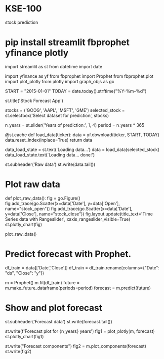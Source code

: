 # KSE-100
stock prediction

# pip install streamlit fbprophet yfinance plotly
import streamlit as st
from datetime import date

import yfinance as yf
from fbprophet import Prophet
from fbprophet.plot import plot_plotly
from plotly import graph_objs as go

START = "2015-01-01"
TODAY = date.today().strftime("%Y-%m-%d")

st.title('Stock Forecast App')

stocks = ('GOOG', 'AAPL', 'MSFT', 'GME')
selected_stock = st.selectbox('Select dataset for prediction', stocks)

n_years = st.slider('Years of prediction:', 1, 4)
period = n_years * 365


@st.cache
def load_data(ticker):
    data = yf.download(ticker, START, TODAY)
    data.reset_index(inplace=True)
    return data

	
data_load_state = st.text('Loading data...')
data = load_data(selected_stock)
data_load_state.text('Loading data... done!')

st.subheader('Raw data')
st.write(data.tail())

# Plot raw data
def plot_raw_data():
	fig = go.Figure()
	fig.add_trace(go.Scatter(x=data['Date'], y=data['Open'], name="stock_open"))
	fig.add_trace(go.Scatter(x=data['Date'], y=data['Close'], name="stock_close"))
	fig.layout.update(title_text='Time Series data with Rangeslider', xaxis_rangeslider_visible=True)
	st.plotly_chart(fig)
	
plot_raw_data()

# Predict forecast with Prophet.
df_train = data[['Date','Close']]
df_train = df_train.rename(columns={"Date": "ds", "Close": "y"})

m = Prophet()
m.fit(df_train)
future = m.make_future_dataframe(periods=period)
forecast = m.predict(future)

# Show and plot forecast
st.subheader('Forecast data')
st.write(forecast.tail())
    
st.write(f'Forecast plot for {n_years} years')
fig1 = plot_plotly(m, forecast)
st.plotly_chart(fig1)

st.write("Forecast components")
fig2 = m.plot_components(forecast)
st.write(fig2)

